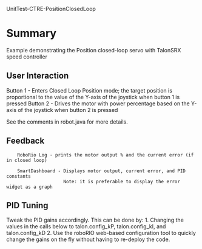 UnitTest-CTRE-PositionClosedLoop

# Summary
Example demonstrating the Position closed-loop servo with TalonSRX speed controller

## User Interaction
  Button 1 - Enters Closed Loop Position mode; the target position is proportional to the
             value of the Y-axis of the joystick when button 1 is pressed
  Button 2 - Drives the motor with power percentage based on the Y-axis of the joystick
             when button 2 is pressed

See the comments in robot.java for more details.

## Feedback
  		RoboRio Log - prints the motor output % and the current error (if in closed loop)
  
  		SmartDashboard - Displays motor output, current error, and PID constants
  						 Note: it is preferable to display the error widget as a graph

## PID Tuning
  Tweak the PID gains accordingly. This can be done by:
     1. Changing the values in the calls below to talon.config_kP, talon.config_kI, and talon.config_kD
     2. Use the roboRIO web-based configuration tool to quickly change the gains on the fly
        without having to re-deploy the code.